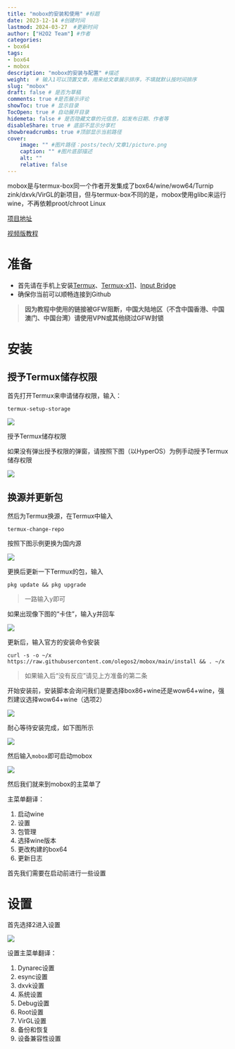```yaml
---
title: "mobox的安装和使用" #标题
date: 2023-12-14 #创建时间
lastmod: 2024-03-27  #更新时间
author: ["H2O2 Team"] #作者
categories: 
- box64
tags: 
- box64
- mobox
description: "mobox的安装与配置" #描述
weight:  # 输入1可以顶置文章，用来给文章展示排序，不填就默认按时间排序
slug: "mobox"
draft: false # 是否为草稿
comments: true #是否展示评论
showToc: true # 显示目录
TocOpen: true # 自动展开目录
hidemeta: false # 是否隐藏文章的元信息，如发布日期、作者等
disableShare: true # 底部不显示分享栏
showbreadcrumbs: true #顶部显示当前路径
cover:
    image: "" #图片路径：posts/tech/文章1/picture.png
    caption: "" #图片底部描述
    alt: ""
    relative: false
--- 
```


mobox是与termux-box同一个作者开发集成了box64/wine/wow64/Turnip zink/dxvk/VirGL的新项目，但与termux-box不同的是，mobox使用glibc来运行wine，不再依赖proot/chroot Linux
<!--more-->
[项目地址](https://github.com/olegos2/mobox)

[视频版教程](https://www.bilibili.com/video/BV1g94y1P7SG)

# 准备
-  首先请在手机上安装[Termux](https://mirror.ghproxy.com/?q=https%3A%2F%2Fgithub.com%2Ftermux%2Ftermux-app%2Freleases%2Fdownload%2Fv0.118.0%2Ftermux-app_v0.118.0%2Bgithub-debug_arm64-v8a.apk)、[Termux-x11](https://jsproxy.vofficial.cc/gh/olegos2/mobox/components/termux-x11.apk)、[Input Bridge](https://alist.vofficial233.com/%E6%9D%82%E7%89%A9/Box64/IB%E9%94%AE%E7%9B%98/InputBridge_v0.1.9.9.apk)
- 确保你当前可以顺畅连接到Github
> **因为教程中使用的链接被GFW阻断，中国大陆地区（不含中国香港、中国澳门、中国台湾）请使用VPN或其他绕过GFW封锁**

# 安装

## 授予Termux储存权限

首先打开Termux来申请储存权限，输入：

```auto
termux-setup-storage
```

![](https://jsproxy.vofficial.cc/gh/H2O2-Team/imgs/termux-box-1.webp)

授予Termux储存权限

如果没有弹出授予权限的弹窗，请按照下图（以HyperOS）为例手动授予Termux储存权限

![](https://jsproxy.vofficial.cc/gh/H2O2-Team/imgs/mobox1.webp)

## 换源并更新包
然后为Termux换源，在Termux中输入
```auto
termux-change-repo
```
按照下图示例更换为国内源

![](https://jsproxy.vofficial.cc/gh/H2O2-Team/imgs/mobox2.webp)

更换后更新一下Termux的包，输入

```auto
pkg update && pkg upgrade
```
> 一路输入y即可

如果出现像下图的“卡住”，输入y并回车

![](https://jsproxy.vofficial.cc/gh/H2O2-Team/imgs/mobox3.webp)

更新后，输入官方的安装命令安装

```auto
curl -s -o ~/x https://raw.githubusercontent.com/olegos2/mobox/main/install && . ~/x
```
> 如果输入后“没有反应”请见上方准备的第二条

开始安装前，安装脚本会询问我们是要选择box86+wine还是wow64+wine，强烈建议选择wow64+wine（选项2）

![](https://jsproxy.vofficial.cc/gh/H2O2-Team/imgs/mobox4.webp)

耐心等待安装完成，如下图所示

![](https://jsproxy.vofficial.cc/gh/H2O2-Team/imgs/mobox5.webp)

然后输入`mobox`即可启动mobox

![](https://jsproxy.vofficial.cc/gh/H2O2-Team/imgs/mobox6.webp)

然后我们就来到mobox的主菜单了

主菜单翻译：

1. 启动wine
2. 设置
3. 包管理
4. 选择wine版本
5. 更改构建的box64
6. 更新日志

首先我们需要在启动前进行一些设置

# 设置
首先选择2进入设置

![](https://jsproxy.vofficial.cc/gh/H2O2-Team/imgs/mobox7.webp)

设置主菜单翻译：

1. Dynarec设置
2. esync设置
3. dxvk设置
4. 系统设置
5. Debug设置
6. Root设置
7. VirGL设置
8. 备份和恢复
9. 设备兼容性设置

